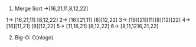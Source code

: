 1. Merge Sort ->[16,21,11,8,12,22]

1-> [16,21,11] [8,12,22]
2-> [16][21,11] [8][12,22]
3-> [16][21][11][8][12][22]
4-> [16][11,21] [8][12,22]
5-> [11,16,21] [8,12,22]
6-> [8,11,1216,21,22]

2. Big-O:
O(nlogn)
